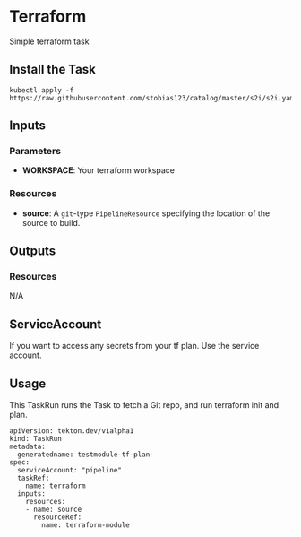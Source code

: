 # Terraform

Simple terraform task

## Install the Task

```
kubectl apply -f https://raw.githubusercontent.com/stobias123/catalog/master/s2i/s2i.yaml
```

## Inputs

### Parameters

* **WORKSPACE**: Your terraform workspace

### Resources

* **source**: A `git`-type `PipelineResource` specifying the location of the
  source to build.

## Outputs

### Resources

N/A

## ServiceAccount

If you want to access any secrets from your tf plan. Use the service account.

## Usage

This TaskRun runs the Task to fetch a Git repo, and run terraform init and plan.

```
apiVersion: tekton.dev/v1alpha1
kind: TaskRun
metadata:
  generatedname: testmodule-tf-plan-
spec:
  serviceAccount: "pipeline"
  taskRef:
    name: terraform
  inputs:
    resources:
    - name: source
      resourceRef:
        name: terraform-module
```